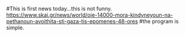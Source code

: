 #This is first news today...this is not funny. https://www.skai.gr/news/world/oie-14000-mora-kindyneyoun-na-pethanoun-avoithita-sti-gaza-tis-epomenes-48-ores
#the program is simple.
